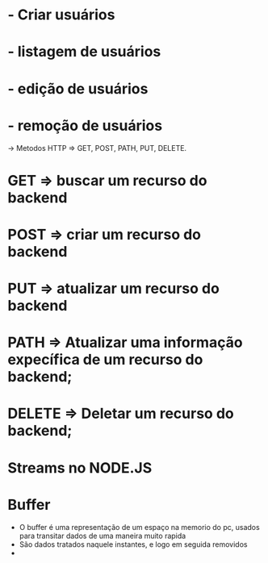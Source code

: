 # - Criar usuários
# - listagem de usuários
# - edição de usuários
# - remoção de usuários

-> Metodos HTTP => GET, POST, PATH, PUT, DELETE.

# GET => buscar um recurso do backend
# POST => criar um recurso do backend
# PUT => atualizar um recurso do backend
# PATH => Atualizar uma informação expecífica de um recurso do backend;
# DELETE => Deletar um recurso do backend;


# Streams no NODE.JS 

# Buffer

- O buffer é uma representação de um espaço na memorio do pc, usados para transitar dados de uma maneira muito rapida
- São dados tratados naquele instantes, e logo em seguida removidos
-










